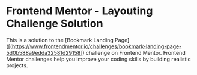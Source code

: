 # Frontend Mentor - Layouting Challenge Solution

This is a solution to the [Bookmark Landing Page]([(https://www.frontendmentor.io/challenges/bookmark-landing-page-5d0b588a9edda32581d29158]) challenge on Frontend Mentor. Frontend Mentor challenges help you improve your coding skills by building realistic projects.
